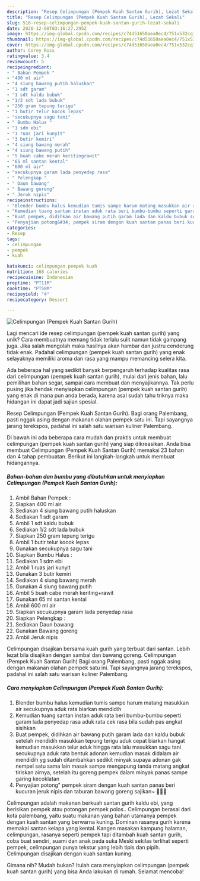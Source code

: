 ```yaml
---
description: "Resep Celimpungan (Pempek Kuah Santan Gurih), Lezat Sekali"
title: "Resep Celimpungan (Pempek Kuah Santan Gurih), Lezat Sekali"
slug: 516-resep-celimpungan-pempek-kuah-santan-gurih-lezat-sekali
date: 2020-12-08T03:16:27.295Z
image: https://img-global.cpcdn.com/recipes/c74d51650aea0ec4/751x532cq70/celimpungan-pempek-kuah-santan-gurih-foto-resep-utama.jpg
thumbnail: https://img-global.cpcdn.com/recipes/c74d51650aea0ec4/751x532cq70/celimpungan-pempek-kuah-santan-gurih-foto-resep-utama.jpg
cover: https://img-global.cpcdn.com/recipes/c74d51650aea0ec4/751x532cq70/celimpungan-pempek-kuah-santan-gurih-foto-resep-utama.jpg
author: Corey Ross
ratingvalue: 3.4
reviewcount: 5
recipeingredient:
- " Bahan Pempek "
- "400 ml air"
- "4 siung bawang putih haluskan"
- "1 sdt garam"
- "1 sdt kaldu bubuk"
- "1/2 sdt lada bubuk"
- "250 gram tepung terigu"
- "1 butir telur kocok lepas"
- "secukupnya sagu tani"
- " Bumbu Halus "
- "1 sdm ebi"
- "1 ruas jari kunyit"
- "3 butir kemiri"
- "4 siung bawang merah"
- "4 siung bawang putih"
- "5 buah cabe merah keritingrawit"
- "65 ml santan kental"
- "600 ml air"
- "secukupnya garam lada penyedap rasa"
- " Pelengkap "
- " Daun bawang"
- " Bawang goreng"
- " Jeruk nipis"
recipeinstructions:
- "Blender bumbu halus kemudian tumis sampe harum matang masukkan air secukupnya aduk rata biarkan mendidih"
- "Kemudian tuang santan instan aduk rata beri bumbu-bumbu seperti garam lada penyedap rasa aduk rata cek rasa bila sudah pas angkat sisihkan"
- "Buat pempek, didihkan air bawang putih garam lada dan kaldu bubuk setelah mendidih masukkan tepung terigu aduk cepat biarkan hangat kemudian masukkan telur aduk hingga rata lalu masukkan sagu tani secukupnya aduk rata bentuk adonan kemudian masak didalam air mendidih yg sudah ditambahkan sedikit minyak supaya adonan gak nempel satu sama lain masak sampe mengapung tanda matang angkat tiriskan airnya, setelah itu goreng pempek dalam minyak panas sampe garing kecoklatan"
- "Penyajian potong&#34; pempek siram dengan kuah santan panas beri kucuran jeruk nipis dan taburan bawang goreng sajikan~ 🤤🤤😋"
categories:
- Resep
tags:
- celimpungan
- pempek
- kuah

katakunci: celimpungan pempek kuah 
nutrition: 168 calories
recipecuisine: Indonesian
preptime: "PT11M"
cooktime: "PT58M"
recipeyield: "4"
recipecategory: Dessert

---
```



![Celimpungan (Pempek Kuah Santan Gurih)](https://img-global.cpcdn.com/recipes/c74d51650aea0ec4/751x532cq70/celimpungan-pempek-kuah-santan-gurih-foto-resep-utama.jpg)

Lagi mencari ide resep celimpungan (pempek kuah santan gurih) yang unik? Cara membuatnya memang tidak terlalu sulit namun tidak gampang juga. Jika salah mengolah maka hasilnya akan hambar dan justru cenderung tidak enak. Padahal celimpungan (pempek kuah santan gurih) yang enak selayaknya memiliki aroma dan rasa yang mampu memancing selera kita.

Ada beberapa hal yang sedikit banyak berpengaruh terhadap kualitas rasa dari celimpungan (pempek kuah santan gurih), mulai dari jenis bahan, lalu pemilihan bahan segar, sampai cara membuat dan menyajikannya. Tak perlu pusing jika hendak menyiapkan celimpungan (pempek kuah santan gurih) yang enak di mana pun anda berada, karena asal sudah tahu triknya maka hidangan ini dapat jadi sajian spesial.

Resep Celimpungan (Pempek Kuah Santan Gurih). Bagi orang Palembang, pasti nggak asing dengan makanan olahan pempek satu ini. Tapi sayangnya jarang terekspos, padahal ini salah satu warisan kuliner Palembang.


Di bawah ini ada beberapa cara mudah dan praktis untuk membuat celimpungan (pempek kuah santan gurih) yang siap dikreasikan. Anda bisa membuat Celimpungan (Pempek Kuah Santan Gurih) memakai 23 bahan dan 4 tahap pembuatan. Berikut ini langkah-langkah untuk membuat hidangannya.

<!--inarticleads1-->

##### Bahan-bahan dan bumbu yang dibutuhkan untuk menyiapkan Celimpungan (Pempek Kuah Santan Gurih):

1. Ambil  Bahan Pempek :
1. Siapkan 400 ml air
1. Sediakan 4 siung bawang putih haluskan
1. Sediakan 1 sdt garam
1. Ambil 1 sdt kaldu bubuk
1. Sediakan 1/2 sdt lada bubuk
1. Siapkan 250 gram tepung terigu
1. Ambil 1 butir telur kocok lepas
1. Gunakan secukupnya sagu tani
1. Siapkan  Bumbu Halus :
1. Sediakan 1 sdm ebi
1. Ambil 1 ruas jari kunyit
1. Gunakan 3 butir kemiri
1. Sediakan 4 siung bawang merah
1. Gunakan 4 siung bawang putih
1. Ambil 5 buah cabe merah keriting+rawit
1. Gunakan 65 ml santan kental
1. Ambil 600 ml air
1. Siapkan secukupnya garam lada penyedap rasa
1. Siapkan  Pelengkap :
1. Sediakan  Daun bawang
1. Gunakan  Bawang goreng
1. Ambil  Jeruk nipis


Celimpungan disajikan bersama kuah gurih yang terbuat dari santan. Lebih lezat bila disajikan dengan sambal dan bawang goreng. Celimpungan (Pempek Kuah Santan Gurih) Bagi orang Palembang, pasti nggak asing dengan makanan olahan pempek satu ini. Tapi sayangnya jarang terekspos, padahal ini salah satu warisan kuliner Palembang. 

<!--inarticleads2-->

##### Cara menyiapkan Celimpungan (Pempek Kuah Santan Gurih):

1. Blender bumbu halus kemudian tumis sampe harum matang masukkan air secukupnya aduk rata biarkan mendidih
1. Kemudian tuang santan instan aduk rata beri bumbu-bumbu seperti garam lada penyedap rasa aduk rata cek rasa bila sudah pas angkat sisihkan
1. Buat pempek, didihkan air bawang putih garam lada dan kaldu bubuk setelah mendidih masukkan tepung terigu aduk cepat biarkan hangat kemudian masukkan telur aduk hingga rata lalu masukkan sagu tani secukupnya aduk rata bentuk adonan kemudian masak didalam air mendidih yg sudah ditambahkan sedikit minyak supaya adonan gak nempel satu sama lain masak sampe mengapung tanda matang angkat tiriskan airnya, setelah itu goreng pempek dalam minyak panas sampe garing kecoklatan
1. Penyajian potong&#34; pempek siram dengan kuah santan panas beri kucuran jeruk nipis dan taburan bawang goreng sajikan~ 🤤🤤😋


Celimpungan adalah makanan berkuah santan gurih kaldu ebi, yang berisikan pempek atau potongan pempek polos.. Celimpungan berasal dari kota palembang, yaitu suatu makanan yang bahan utamanya pempek dengan kuah santan yang berwarna kuning. Dominan rasanya gurih karena memakai santan kelapa yang kental. Kangen masakan kampung halaman, celimpungan, rasanya seperti pempek tapi ditambah kuah santan gurih, coba buat sendiri, suami dan anak pada suka Meski sekilas terlihat seperti pempek, celimpungan punya tekstur yang lebih tipis dan pipih. Celimpungan disajikan dengan kuah santan kuning. 

Gimana nih? Mudah bukan? Itulah cara menyiapkan celimpungan (pempek kuah santan gurih) yang bisa Anda lakukan di rumah. Selamat mencoba!
